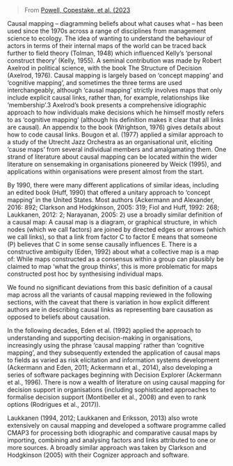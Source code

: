 
> From [Powell, Copestake, et al. (2023]()


  Causal mapping – diagramming beliefs about what causes what – has been used since the 1970s across a range of disciplines from management science to ecology. The idea of wanting to understand the behaviour of actors in terms of their internal maps of the world can be traced back further to field theory (Tolman, 1948) which influenced Kelly’s ‘personal construct theory’ (Kelly, 1955). A seminal contribution was made by Robert Axelrod in political science, with the book The Structure of Decision (Axelrod, 1976). Causal mapping is largely based on ‘concept mapping’ and ‘cognitive mapping’, and sometimes the three terms are used interchangeably, although ‘causal mapping’ strictly involves maps that only include explicit causal links, rather than, for example, relationships like ‘membership’.3 Axelrod’s book presents a comprehensive idiographic approach to how individuals make decisions which he himself mostly refers to as ‘cognitive mapping’ (although his definition makes it clear that all links are causal). An appendix to the book (Wrightson, 1976) gives details about how to code causal links. Bougon et al. (1977) applied a similar approach to a study of the Utrecht Jazz Orchestra as an organisational unit, eliciting ‘cause maps’ from several individual members and amalgamating them. One strand of literature about causal mapping can be located within the wider literature on sensemaking in organisations pioneered by Weick (1995), and applications within organisations were present almost from the start.

  By 1990, there were many different applications of similar ideas, including an edited book (Huff, 1990) that offered a unitary approach to ‘concept mapping’ in the United States. Most authors (Ackermann and Alexander, 2016: 892; Clarkson and Hodgkinson, 2005: 319; Fiol and Huff, 1992: 268; Laukkanen, 2012: 2; Narayanan, 2005: 2) use a broadly similar definition of a causal map: A causal map is a diagram, or graphical structure, in which nodes (which we call factors) are joined by directed edges or arrows (which we call links), so that a link from factor C to factor E means that someone (P) believes that C in some sense causally influences E. There is a constructive ambiguity (Eden, 1992) about what a collective map is a map of: While maps constructed as a consensus within a group can plausibly be claimed to map ‘what the group thinks’, this is more problematic for maps constructed post hoc by synthesising individual maps.

  We found no significant deviations from this basic definition of a causal map across all the variants of causal mapping reviewed in the following sections, with the caveat that there is variation in how explicit different authors are in describing causal links as representing bare causation as opposed to beliefs about causation.

  In the following decades, Eden et al. (1992) applied the approach to understanding and supporting decision-making in organisations, increasingly using the phrase ‘causal mapping’ rather than ‘cognitive mapping’, and they subsequently extended the application of causal maps to fields as varied as risk elicitation and information systems development (Ackermann and Eden, 2011; Ackermann et al., 2014), also developing a series of software packages beginning with Decision Explorer (Ackermann et al., 1996). There is now a wealth of literature on using causal mapping for decision support in organisations (including sophisticated approaches to formalise decision support (Montibeller et al., 2008) and even to rank options (Rodrigues et al., 2017)).

  Laukkanen (1994, 2012; Laukkanen and Eriksson, 2013) also wrote extensively on causal mapping and developed a software programme called CMAP3 for processing both idiographic and comparative causal maps by importing, combining and analysing factors and links attributed to one or more sources. A broadly similar approach was taken by Clarkson and Hodgkinson (2005) with their Cognizer approach and software.